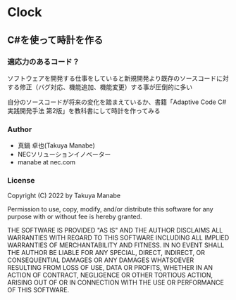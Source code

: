 # Clock
## C#を使って時計を作る

### 適応力のあるコード？
ソフトウェアを開発する仕事をしていると新規開発より既存のソースコードに対する修正（バグ対応、機能追加、機能変更）する事が圧倒的に多い

自分のソースコードが将来の変化を踏まえているか、書籍「Adaptive Code C#実践開発手法 第2版」を教科書にして時計を作ってみる

### Author
* 真鍋 卓也(Takuya Manabe)
* NECソリューションイノベーター
* manabe at nec.com

### License
Copyright (C) 2022 by Takuya Manabe

Permission to use, copy, modify, and/or distribute this software for any purpose
with or without fee is hereby granted.

THE SOFTWARE IS PROVIDED "AS IS" AND THE AUTHOR DISCLAIMS ALL WARRANTIES WITH
REGARD TO THIS SOFTWARE INCLUDING ALL IMPLIED WARRANTIES OF MERCHANTABILITY AND
FITNESS. IN NO EVENT SHALL THE AUTHOR BE LIABLE FOR ANY SPECIAL, DIRECT,
INDIRECT, OR CONSEQUENTIAL DAMAGES OR ANY DAMAGES WHATSOEVER RESULTING FROM LOSS
OF USE, DATA OR PROFITS, WHETHER IN AN ACTION OF CONTRACT, NEGLIGENCE OR OTHER
TORTIOUS ACTION, ARISING OUT OF OR IN CONNECTION WITH THE USE OR PERFORMANCE OF
THIS SOFTWARE.
